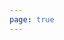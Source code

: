 ```yaml
---
page: true
---
```


<script setup>
import picture47 from './components/picture47.vue'
</script>

<picture47 />
